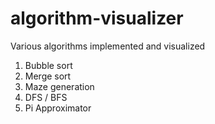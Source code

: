 # algorithm-visualizer


Various algorithms implemented and visualized

1. Bubble sort
2. Merge sort
3. Maze generation
4. DFS / BFS
5. Pi Approximator
